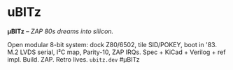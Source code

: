 # uBITz
**μBITz** – *ZAP 80s dreams into silicon.*   

Open modular 8-bit system: dock Z80/6502, tile SID/POKEY, boot in '83.   M.2 LVDS serial, I²C map, Parity-10, ZAP IRQs.   Spec + KiCad + Verilog + ref impl.   Build. ZAP. Retro lives.   `ubitz.dev` #μBITz

